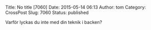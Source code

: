 Title: No title [7060]
Date: 2015-05-14 06:13
Author: tom
Category: CrossPost
Slug: 7060
Status: published

Varför lyckas du inte med din teknik i backen?

